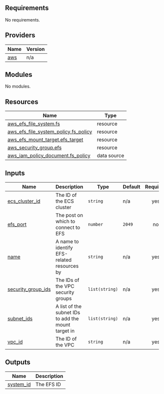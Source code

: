 <!-- BEGIN_TF_DOCS -->
## Requirements

No requirements.

## Providers

| Name | Version |
|------|---------|
| <a name="provider_aws"></a> [aws](#provider\_aws) | n/a |

## Modules

No modules.

## Resources

| Name | Type |
|------|------|
| [aws_efs_file_system.fs](https://registry.terraform.io/providers/hashicorp/aws/latest/docs/resources/efs_file_system) | resource |
| [aws_efs_file_system_policy.fs_policy](https://registry.terraform.io/providers/hashicorp/aws/latest/docs/resources/efs_file_system_policy) | resource |
| [aws_efs_mount_target.efs_target](https://registry.terraform.io/providers/hashicorp/aws/latest/docs/resources/efs_mount_target) | resource |
| [aws_security_group.efs](https://registry.terraform.io/providers/hashicorp/aws/latest/docs/resources/security_group) | resource |
| [aws_iam_policy_document.fs_policy](https://registry.terraform.io/providers/hashicorp/aws/latest/docs/data-sources/iam_policy_document) | data source |

## Inputs

| Name | Description | Type | Default | Required |
|------|-------------|------|---------|:--------:|
| <a name="input_ecs_cluster_id"></a> [ecs\_cluster\_id](#input\_ecs\_cluster\_id) | The ID of the ECS cluster | `string` | n/a | yes |
| <a name="input_efs_port"></a> [efs\_port](#input\_efs\_port) | The post on which to connect to EFS | `number` | `2049` | no |
| <a name="input_name"></a> [name](#input\_name) | A name to identify EFS-related resources by | `string` | n/a | yes |
| <a name="input_security_group_ids"></a> [security\_group\_ids](#input\_security\_group\_ids) | The IDs of the VPC security groups | `list(string)` | n/a | yes |
| <a name="input_subnet_ids"></a> [subnet\_ids](#input\_subnet\_ids) | A list of the subnet IDs to add the mount target in | `list(string)` | n/a | yes |
| <a name="input_vpc_id"></a> [vpc\_id](#input\_vpc\_id) | The ID of the VPC | `string` | n/a | yes |

## Outputs

| Name | Description |
|------|-------------|
| <a name="output_system_id"></a> [system\_id](#output\_system\_id) | The EFS ID |
<!-- END_TF_DOCS -->